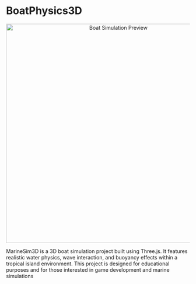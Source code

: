 # BoatPhysics3D

<div align="center">
  <img src="./image.png" alt="Boat Simulation Preview" width="600"/>
</div>

MarineSim3D is a 3D boat simulation project built using Three.js. It features realistic water physics, wave interaction, and buoyancy effects within a tropical island environment. This project is designed for educational purposes and for those interested in game development and marine simulations
